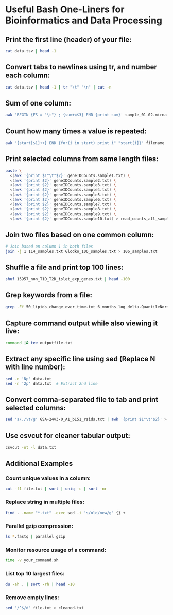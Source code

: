 
# Useful Bash One-Liners for Bioinformatics and Data Processing

## Print the first line (header) of your file:
```bash
cat data.tsv | head -1
```

## Convert tabs to newlines using tr, and number each column:
```bash
cat data.tsv | head -1 | tr "\t" "\n" | cat -n
```

## Sum of one column:
```bash
awk 'BEGIN {FS = "\t"} ; {sum+=$3} END {print sum}' sample_01-02.mirna
```

## Count how many times a value is repeated:
```bash
awk '{start[$1]++} END {for(i in start) print i" "start[i]}' filename
```

## Print selected columns from same length files:
```bash
paste \
  <(awk '{print $1"\t"$2}' geneIDCounts.sample1.txt) \
  <(awk '{print $2}' geneIDCounts.sample2.txt) \
  <(awk '{print $2}' geneIDCounts.sample3.txt) \
  <(awk '{print $2}' geneIDCounts.sample4.txt) \
  <(awk '{print $2}' geneIDCounts.sample5.txt) \
  <(awk '{print $2}' geneIDCounts.sample6.txt) \
  <(awk '{print $2}' geneIDCounts.sample7.txt) \
  <(awk '{print $2}' geneIDCounts.sample8.txt) \
  <(awk '{print $2}' geneIDCounts.sample9.txt) \
  <(awk '{print $2}' geneIDCounts.sample10.txt) > read_counts_all_samples.txt
```

## Join two files based on one common column:
```bash
# Join based on column 1 in both files
join -j 1 114_samples.txt Glodko_106_samples.txt > 106_samples.txt
```

## Shuffle a file and print top 100 lines:
```bash
shuf 15957_non_T1D_T2D_islet_exp_genes.txt | head -100
```

## Grep keywords from a file:
```bash
grep -Ff 50_lipids_change_over_time.txt 6_months_log_delta.QuantileNormalized.CovariatesRemoved.txt > 6_months_50_lipids
```

## Capture command output while also viewing it live:
```bash
command |& tee outputfile.txt
```

## Extract any specific line using sed (Replace N with line number):
```bash
sed -n 'Np' data.txt
sed -n '2p' data.txt  # Extract 2nd line
```

## Convert comma-separated file to tab and print selected columns:
```bash
sed 's/,/\t/g' GSA-24v3-0_A1_b151_rsids.txt | awk '{print $1"\t"$2}' > GSA-24v3_update_map.txt
```

## Use csvcut for cleaner tabular output:
```bash
csvcut -nt -l data.txt
```

## Additional Examples

### Count unique values in a column:
```bash
cut -f1 file.txt | sort | uniq -c | sort -nr
```

### Replace string in multiple files:
```bash
find . -name "*.txt" -exec sed -i 's/old/new/g' {} +
```

### Parallel gzip compression:
```bash
ls *.fastq | parallel gzip
```

### Monitor resource usage of a command:
```bash
time -v your_command.sh
```

### List top 10 largest files:
```bash
du -ah . | sort -rh | head -10
```

### Remove empty lines:
```bash
sed '/^$/d' file.txt > cleaned.txt
```
